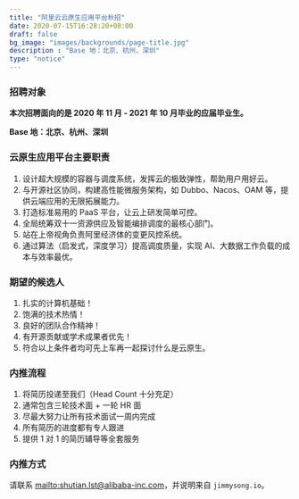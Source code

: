 ```yaml
---
title: "阿里云云原生应用平台秋招"
date: 2020-07-15T16:28:20+08:00
draft: false
bg_image: "images/backgrounds/page-title.jpg"
description : "Base 地：北京、杭州、深圳"
type: "notice"
---
```


### 招聘对象

**本次招聘面向的是 2020 年 11 月 - 2021 年 10 月毕业的应届毕业生。**

**Base 地：北京、杭州、深圳**

### 云原生应用平台主要职责

1. 设计超大规模的容器与调度系统，发挥云的极致弹性，帮助用户用好云。
2. 与开源社区协同，构建高性能微服务架构，如 Dubbo、Nacos、OAM 等，提供云端应用的无限拓展能力。
3. 打造标准易用的 PaaS 平台，让云上研发简单可控。
4. 全局统筹双十一资源供应及智能编排调度的最核心部门。
5. 站在上帝视角负责阿里经济体的变更风控系统。
6. 通过算法（启发式，深度学习）提高调度质量，实现 AI、大数据工作负载的成本与效率最优。

### 期望的候选人

1. 扎实的计算机基础！
2. 饱满的技术热情！
3. 良好的团队合作精神！
4. 有开源贡献或学术成果者优先！
5. 符合以上条件者均可先上车再一起探讨什么是云原生。

### 内推流程

1. 将简历投递至我们（Head Count 十分充足）
2. 通常包含三轮技术面 + 一轮 HR 面
3. 尽最大努力让所有技术面试一周内完成
4. 所有简历的进度都有专人跟进
5. 提供 1 对 1 的简历辅导等全套服务

### 内推方式

请联系 <mailto:shutian.lst@alibaba-inc.com>，并说明来自 `jimmysong.io`。